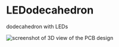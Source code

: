 # LEDodecahedron
 dodecahedron with LEDs

![screenshot of 3D view of the PCB design](davedarko.github.com/LEDodecahedron/blob/main/dodecahedron_n4.gif)
